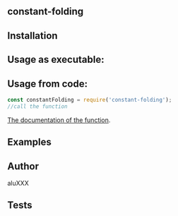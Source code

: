 ## constant-folding

## Installation

## Usage as executable:


## Usage from code:

```javascript
const constantFolding = require('constant-folding');
//call the function
```

[The documentation of the function](https://ull-esit-pl-2021.github.io/constant-folding-module-aluXXX/).

## Examples

## Author

aluXXX 

## Tests

